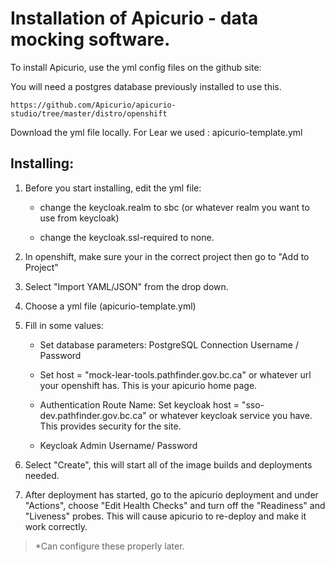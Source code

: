 Installation of Apicurio - data mocking software.
=================================================

To install Apicurio, use the yml config files on the github site:

You will need a postgres database previously installed to use this.

~~~~~~~~~~~~~~~~~~~~~~~~~~~~~~~~~~~~~~~~~~~~~~~~~~~~~~~~~~~~~~~~~~~~~~~~~~~~~~~~
https://github.com/Apicurio/apicurio-studio/tree/master/distro/openshift
~~~~~~~~~~~~~~~~~~~~~~~~~~~~~~~~~~~~~~~~~~~~~~~~~~~~~~~~~~~~~~~~~~~~~~~~~~~~~~~~

Download the yml file locally. For Lear we used : apicurio-template.yml

Installing:
-----------

1.  Before you start installing, edit the yml file:

    -   change the keycloak.realm to sbc (or whatever realm you want to use from
        keycloak)

    -   change the keycloak.ssl-required to none.

2.  In openshift, make sure your in the correct project then go to "Add to
    Project"

3.  Select "Import YAML/JSON" from the drop down.

4.  Choose a yml file (apicurio-template.yml)

5.  Fill in some values:

    -   Set database parameters: PostgreSQL Connection Username / Password

    -   Set host = "mock-lear-tools.pathfinder.gov.bc.ca" or whatever url your
        openshift has. This is your apicurio home page.

    -   Authentication Route Name: Set keycloak host =
        "sso-dev.pathfinder.gov.bc.ca" or whatever keycloak service you have.
        This provides security for the site.

    -   Keycloak Admin Username/ Password

6.  Select "Create", this will start all of the image builds and deployments
    needed.

7.  After deployment has started, go to the apicurio deployment and under
    "Actions", choose "Edit Health Checks" and turn off the "Readiness" and
    "Liveness" probes. This will cause apicurio to re-deploy and make it work
    correctly.

>   \*Can configure these properly later.
